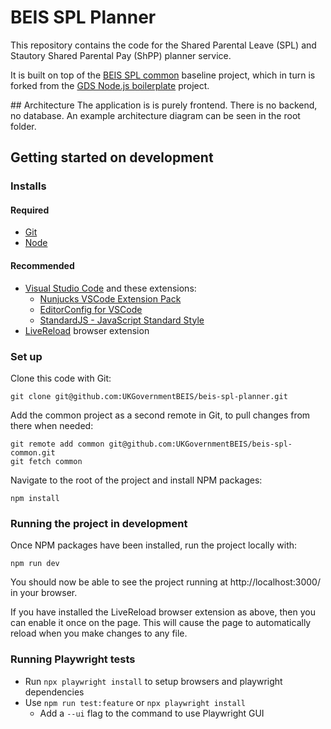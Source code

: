 # BEIS SPL Planner

This repository contains the code for the Shared Parental Leave (SPL) and Stautory Shared Parental Pay (ShPP) planner service.

It is built on top of the [BEIS SPL common](https://github.com/UKGovernmentBEIS/beis-spl-common) baseline project, which in turn is forked from the [GDS Node.js boilerplate](https://github.com/alphagov/gds-nodejs-boilerplate) project.

## Architecture
The application is is purely frontend. There is no backend, no database. An example architecture diagram can be seen in the root folder.

## Getting started on development

### Installs

#### Required
* [Git](https://git-scm.com/)
* [Node](https://nodejs.org/en/)

#### Recommended

* [Visual Studio Code](https://code.visualstudio.com/) and these extensions:
  * [Nunjucks VSCode Extension Pack](https://marketplace.visualstudio.com/items?itemName=douglaszaltron.nunjucks-vscode-extensionpack)
  * [EditorConfig for VSCode](https://marketplace.visualstudio.com/items?itemName=EditorConfig.EditorConfig)
  * [StandardJS - JavaScript Standard Style](https://marketplace.visualstudio.com/items?itemName=chenxsan.vscode-standardjs)
* [LiveReload](http://livereload.com/extensions/) browser extension

### Set up

Clone this code with Git:
```
git clone git@github.com:UKGovernmentBEIS/beis-spl-planner.git
```

Add the common project as a second remote in Git, to pull changes from there when needed:
```
git remote add common git@github.com:UKGovernmentBEIS/beis-spl-common.git
git fetch common
```

Navigate to the root of the project and install NPM packages:
```
npm install
```

### Running the project in development

Once NPM packages have been installed, run the project locally with:
```
npm run dev
```
You should now be able to see the project running at http://localhost:3000/ in your browser.

If you have installed the LiveReload browser extension as above, then you can enable it once on the page. This will cause the page to automatically reload when you make changes to any file.

### Running Playwright tests

- Run `npx playwright install` to setup browsers and playwright dependencies
- Use `npm run test:feature` or `npx playwright install`
  - Add a `--ui` flag to the command to use Playwright GUI
